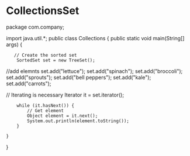 # CollectionsSet
package com.company;

import java.util.*;
public class Collections {
    public static void main(String[] args) {
       
       // Create the sorted set
        SortedSet set = new TreeSet();

//add elemnts
        set.add("lettuce");
        set.add("spinach");
        set.add("broccoli");
        set.add("sprouts");
        set.add("bell peppers");
        set.add("kale");
        set.add("carrots");

// Iterating is necessary
        Iterator it = set.iterator();

        while (it.hasNext()) {
            // Get element
            Object element = it.next();
            System.out.println(element.toString());
        }

    }
}
